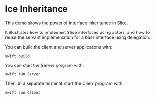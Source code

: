 # Ice Inheritance

This demo shows the power of interface inheritance in Slice.

It illustrates how to implement Slice interfaces using actors, and how to reuse the servant implementation for a base
interface using delegation.

You can build the client and server applications with:

```shell
swift build
```

You can start the Server program with:

```shell
swift run Server
```

Then, in a separate terminal, start the Client program with:

```shell
swift run Client
```
